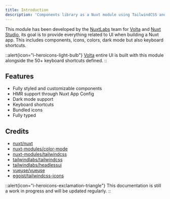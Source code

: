 ```yaml
---
title: Introduction
description: 'Components library as a Nuxt module using TailwindCSS and HeadlessUI.'
---
```


This module has been developed by the [NuxtLabs](https://nuxtlabs.com/) team for [Volta](https://volta.net) and [Nuxt Studio](https://nuxt.studio/), its goal is to provide everything related to UI when building a Nuxt app. This includes components, icons, colors, dark mode but also keyboard shortcuts.

::alert{icon="i-heroicons-light-bulb"}
[Volta](https://volta.net/) entire UI is built with this module alongside the 50+ keyboard shortcuts defined.
::

## Features

- Fully styled and customizable components
- HMR support through Nuxt App Config
- Dark mode support
- Keyboard shortcuts
- Bundled icons
- Fully typed

## Credits

- [nuxt/nuxt](https://github.com/nuxt/nuxt)
- [nuxt-modules/color-mode](https://github.com/nuxt-modules/color-mode)
- [nuxt-modules/tailwindcss](https://github.com/nuxt-modules/tailwindcss)
- [tailwindlabs/tailwindcss](https://github.com/tailwindlabs/tailwindcss)
- [tailwindlabs/headlessui](https://github.com/tailwindlabs/headlessui)
- [vueuse/vueuse](https://github.com/vueuse/vueuse)
- [egoist/tailwindcss-icons](https://github.com/egoist/tailwindcss-icons)

::alert{icon="i-heroicons-exclamation-triangle"}
This documentation is still a work in progress and will be updated regularly.
::
